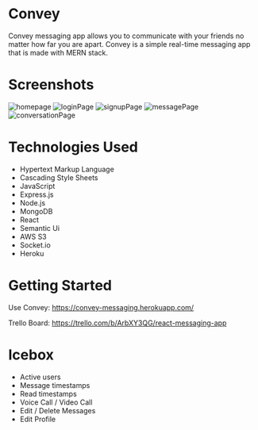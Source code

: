 # Convey

Convey messaging app allows you to communicate with your friends no matter how far you are apart. Convey is a simple real-time messaging app that is made with MERN stack. 

# Screenshots

![homepage](https://i.imgur.com/bXnue30.png)
![loginPage](https://i.imgur.com/gJrmQ48.png)
![signupPage](https://i.imgur.com/g64selC.png)
![messagePage](https://i.imgur.com/drvi8pn.png)
![conversationPage](https://i.imgur.com/5jAcl52.png)

# Technologies Used

* Hypertext Markup Language
* Cascading Style Sheets
* JavaScript
* Express.js
* Node.js
* MongoDB
* React
* Semantic Ui
* AWS S3
* Socket.io
* Heroku

# Getting Started

Use Convey: https://convey-messaging.herokuapp.com/ 

Trello Board: https://trello.com/b/ArbXY3QG/react-messaging-app

# Icebox

* Active users
* Message timestamps
* Read timestamps
* Voice Call / Video Call
* Edit / Delete Messages
* Edit Profile
